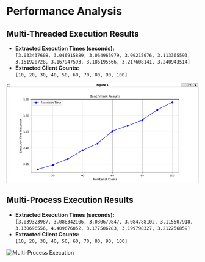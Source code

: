 # Performance Analysis

## Multi-Threaded Execution Results

- **Extracted Execution Times (seconds):**  
  `[3.033437608, 3.046915889, 3.064965979, 3.09215076, 3.113365593, 3.151920728, 3.167947593, 3.186195566, 3.217608141, 3.240943514]`
- **Extracted Client Counts:**  
  `[10, 20, 30, 40, 50, 60, 70, 80, 90, 100]`

![Multi-Threaded Execution](multi_thread.png)

## Multi-Process Execution Results

- **Extracted Execution Times (seconds):**  
  `[3.039323987, 3.088342106, 3.080679847, 3.084788102, 3.115507918, 3.130696556, 4.409676852, 3.177506283, 3.199798327, 3.212256859]`
- **Extracted Client Counts:**  
  `[10, 20, 30, 40, 50, 60, 70, 80, 90, 100]`

![Multi-Process Execution]([multi_process.png](https://github.com/pranjal15195gaur/CN_Tutorial/blob/main/mutli_process.png))

